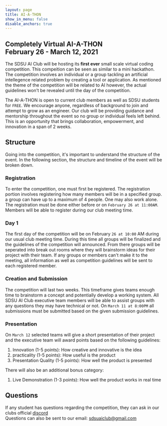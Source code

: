 ```yaml
---
layout: page
title: AI-A-THON
show_in_menu: false
disable_anchors: true
---
```

## Completely Virtual AI-A-THON <br> February 26 - March 12, 2021

The SDSU AI Club will be hosting its **first ever** small scale virtual coding competition. This compeition can be seen as similar to a mini hackathon. The competition involves an individual or a group tackling an artificial intellegence related problem by creating a tool or application. As mentioned the theme of the competition will be related to AI however, the actual guidelines won't be revealed until the day of the competition.

The AI-A-THON is open to current club members as well as SDSU students for ```FREE```. We encourage anyone, regardless of background to join and attempt to grow as an engineer. Our club will be providing guidance and mentorship throughout the event so no group or individual feels left behind. This is an opportunity that brings collaboration, empowerment, and innovation in a span of 2 weeks.

## Structure
Going into the competition, it's important to understand the structure of the event. In the following section, the structure and timeline of the event will be broken down.

### Registration
To enter the competition, one must first be registered. The registration portion involves registering how many members will be in a specified group. a group can have up to a maximum of 4 people. One may also work alone. The registration must be done either before or on ```February 26 at 11:00AM```. Members will be able to register during our club meeting time.

### Day 1
The first day of the competition will be on February ```26 at 10:00``` AM during our usual club meeting time. During this time all groups will be finalized and the guidelines of the competition will announced. From there groups will be seperated into break out rooms where they will brainstorm ideas for their project with their team. If any groups or members can't make it to the meeting, all information as well as competition guidelines will be sent to each registered member.

### Creation and Submission
The competition will last two weeks. This timeframe gives teams enough time to brainstorm a concept and potentially develop a working system. All SDSU AI Club executive team members will be able to assist groups with any questions they may have technical or not. On ```March 11 at 8:00PM``` all submissions must be submitted based on the given submission guidelines. 

### Presentation
On ```March 12``` selected teams will give a short presentation of their project and the executive team will award points based on the following guidelines:
1. Innovation (1-5 points): How creative and innovative is the idea
2. practicality (1-5 points): How useful is the product
3. Presentation Quality (1-5 points): How well the product is presented

There will also be an additional bonus category:
1. Live Demonstration (1-3 points): How well the product works in real time

## Questions
If any student has questions regarding the competition, they can ask in our clubs official [discord](https://discord.gg/4MsFArS7JH)<br>
Questions can also be sent to our email: <sdsuaiclub@gmail.com>

